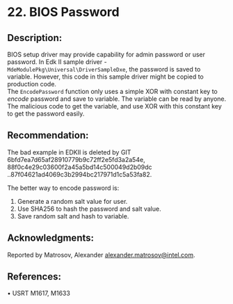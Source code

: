# 22. BIOS Password

## Description:

BIOS setup driver may provide capability for admin password or user password. In Edk II sample driver - `MdeModulePkg\Universal\DriverSampleDxe`, the password is saved to variable. However, this code in this sample driver might be copied to production code.  
The `EncodePassword` function only uses a simple XOR with constant key to _encode_ password and save to variable. The variable can be read by anyone. The malicious code to get the variable, and use XOR with this constant key to get the password easily.

## Recommendation:

The bad example in EDKII is deleted by GIT 6bfd7ea7d65af28910779b9c72ff2e5fd3a2a54e, 88f0c4e29c03600f2a45a5bd14c500049d2b09dc ..87f04621ad4069c3b2994bc217971d1c5a53fa82.

The better way to encode password is:  
1.    Generate a random salt value for user.  
2. Use SHA256 to hash the password and salt value.  
3. Save random salt and hash to variable.

## Acknowledgments:

Reported by Matrosov, Alexander [alexander.matrosov@intel.com](mailto:alexander.matrosov@intel.com).

## References:

•    USRT M1617, M1633

